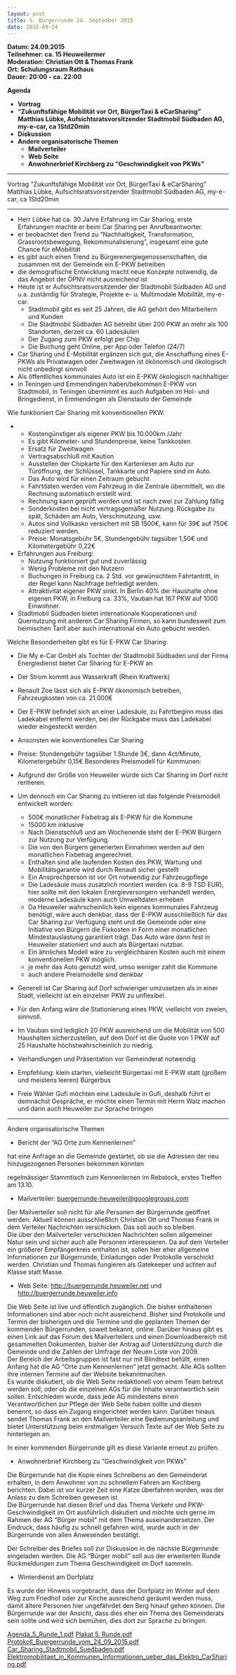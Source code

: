 ```yaml
---
layout: post
title: 5. Bürgerrunde 24. September 2015
date: 2015-09-24
---
```

**Datum: 24.09.2015**<br>
**Teilnehmer: ca. 15 Heuweilermer**<br>
**Moderation: Christian Ott & Thomas Frank**<br>
**Ort: Schulungsraum Rathaus**<br>
**Dauer: 20:00 - ca. 22:00**<br>
 

**Agenda**
 
* **Vortrag**
* **“Zukunftsfähige Mobilität vor Ort, BürgerTaxi & eCarSharing” Matthias Lübke, Aufsichtsratsvorsitzender Stadtmobil Südbaden AG, my-e-car, ca 1Std20min**
* **Diskussion**
* **Andere organisatorische Themen**
    * **Mailverteiler**
    * **Web Seite**
    * **Anwohnerbrief Kirchberg zu “Geschwindigkeit von PKWs”**

<hr>

Vortrag
“Zukunftsfähige Mobilität vor Ort, BürgerTaxi & eCarSharing” Matthias Lübke, Aufsichtsratsvorsitzender Stadtmobil Südbaden AG, my-e-car, ca 1Std20min

<hr>

* Herr Lübke hat ca. 30 Jahre Erfahrung im Car Sharing, erste Erfahrungen machte er beim Car Sharing per Anrufbeantworter.
* er beobachtet den Trend zu “Nachhaltigkeit, Transformation, Grassrootsbewegung, Rekommunalisierung”, insgesamt eine gute Chance für eMobilität
* es gibt auch einen Trend zu Bürgerenergiegenossenschaften, die zusammen mit der Gemeinde ein E-PKW betreiben
* die demografische Entwicklung macht neue Konzepte notwendig, da das Angebot der ÖPNV nicht ausreichend ist
* Heute ist er Aufsichtsratsvorsitzender der Stadtmobil Südbaden AG und u.a. zuständig für Strategie, Projekte e- u. Multimodale Mobilität, my-e-car.
    * Stadtmobil gibt es seit 25 Jahren, die AG gehört den Mitarbeitern und Kunden
    * Die Stadtmobil Südbaden AG betreibt über 200 PKW an mehr als 100 Standorten, derzeit ca. 60 Ladesäulen
    * Der Zugang zum PKW erfolgt per Chip
    * Die Buchung geht Online, per App oder Telefon (24/7)
* Car Sharing und E-Mobilität ergänzen sich gut, die Anschaffung eines E-PKWs als Privatwagen oder Zweitwagen ist ökönomisch und ökologisch nicht unbedingt sinnvoll
* Als öffentliches kommunales Auto ist ein E-PKW ökologisch nachhaltiger
* in Teningen und Emmendingen haben/bekommen E-PKW von Stadtmobil, in Teningen übernimmt es auch Aufgaben im Hol- und Bringedienst, in Emmendingen als Dienstauto der Gemeinde

Wie funktioniert Car Sharing mit konventionellen PKW:

* 
    * Kostengünstiger als eigener PKW bis 10.000km /Jahr
    * Es gibt Kilometer- und Stundenpreise, keine Tankkosten
    * Ersatz für Zweitwagen
    * Vertragsabschluß mit Kaution
    * Ausstellen der Chipkarte für den Kartenleser am Auto zur Türöffnung, der Schlüssel, Tankkarte und Papiere sind im Auto.
    * Das Auto wird für einen Zeitraum gebucht
    * Fahrtdaten werden vom Fahrzeug in die Zentrale übermittelt, wo die Rechnung automatisch erstellt wird.
    * Rechnung kann geprüft werden und ist nach zwei zur Zahlung fällig
    * Sonderkosten bei nicht vertragsgemäßer Nutzung: Rückgabe zu spät, Schäden am Auto, Verschmutzung, usw.
    * Autos sind Vollkasko versichert mit SB 1500€, kann für 39€ auf 750€ reduziert werden.
    * Preise: Monatsgebühr 5€, Stundengebühr tagsüber 1,50€ und Kilometergebühr 0,22€
* Erfahrungen aus Freiburg:
    * Nutzung funktioniert gut und zuverlässig
    * Wenig Probleme mit den Nutzern
    * Buchungen in Freiburg ca. 2 Std. vor gewünschtem Fahrtantritt, in der Regel kann Nachfrage befriedigt werden.
    * Attraktivität eigener PKW sinkt. In Berlin 40% der Haushalte ohne eigenen PKW, in Freiburg ca. 33%, Vauban hat 167 PKW auf 1000 Einwohner.
* Stadtmobil Südbaden bietet internationale Kooperationen und Quernutzung mit anderen Car Sharing Firmen, so kann bundesweit zum heimischen Tarif aber auch international ein Auto gebucht werden.

Welche Besonderheiten gibt es für E-PKW Car Sharing:
 
* Die My e-Car GmbH als Tochter der Stadtmobil Südbaden und der Firma Energiedienst bietet Car Sharing für E-PKW an
* Der Strom kommt aus Wasserkraft (Rhein Kraftwerk)
* Renault Zoe lässt sich als E-PKW ökonomisch betreiben, Fahrzeugkosten von ca. 21.000€
* Der E-PKW befindet sich an einer Ladesäule, zu Fahrtbeginn muss das Ladekabel entfernt werden, bei der Rückgabe muss das Ladekabel wieder eingesteckt werden
* Ansonsten wie konventionelles Car Sharing
* Preise: Stundengebühr tagsüber 1.Stunde 3€, dann 4ct/Minute, Kilometergebühr 0,15€
Besonderes Preismodell für Kommunen:
 
* Aufgrund der Größe von Heuweiler würde sich Car Sharing im Dorf nicht rentieren.
* Um dennoch ein Car Sharing zu initiieren ist das folgende Preismodell entwickelt worden:
    * 500€ monatlicher Fixbetrag als E-PKW für die Kommune
    * 15000 km inklusive
    * Nach Dienstschluß und am Wochenende steht der E-PKW Bürgern zur Nutzung zur Verfügung.
    * Die von den Bürgern generierten Einnahmen werden auf den monatlichen Fixbetrag angerechnet.
    * Enthalten sind alle laufenden Kosten des PKW, Wartung und Mobilitätsgarantie wird durch Renault sicher gestellt
    * Ein Ansprechperson ist vor Ort notwendig zur Fahrzeugpflege
    * Die Ladesäule muss zusätzlich montiert werden (ca. 8-9 TSD EUR), hier sollte mit den lokalen Energieversorgern verhandelt werden, moderne Ladesäule kann auch Umweltdaten erheben
    * Da Heuweiler wahrscheinlich kein eigenes kommunales Fahrzeug benötigt, wäre auch denkbar, dass der E-PKW ausschließlich für das Car Sharing zur Verfügung steht und die Gemeinde oder eine Initiative von Bürgern die Fixkosten in Form einer monatlichen Mindestauslastung garantiert trägt. Das Auto wäre dann fest in Heuweiler stationiert und auch als Bürgertaxi nutzbar.
    * Ein ähnliches Modell wäre zu vergleichbaren Kosten auch mit einem konventionellen PKW möglich.
    * je mehr das Auto genutzt wird, umso weniger zahlt die Kommune
    * auch andere Preismodelle sind denkbar
* Generell ist Car Sharing auf Dorf schwieriger umzusetzen als in einer Stadt, vielleicht ist ein einzelner PKW zu unflexibel.
* Für den Anfang wäre die Stationierung eines PKW, vielleicht von zweien, sinnvoll.
* Im Vauban sind lediglich 20 PKW ausreichend um die Mobilität von 500 Haushalten sicherzustellen, auf dem Dorf ist die Quote von 1 PKW auf 25 Haushalte höchstwahrscheinlich zu niedrig.
* Verhandlungen und Präsentation vor Gemeinderat notwendig
* Empfehlung: klein starten, vielleicht Bürgertaxi mit E-PKW statt (großem und meistens leeren) Bürgerbus
* Freie Wähler Gufi möchten eine Ladesäule in Gufi, deshalb führt er demnächst Gespräche, er möchte einen Termin mit Herrn Walz machen und darin auch Heuweiler zur Sprache bringen

<hr>

Andere organisatorische Themen

* Bericht der “AG Orte zum Kennenlernen”

hat eine Anfrage an die Gemeinde gestartet, ob sie die Adressen der neu hinzugezogenen Personen bekommen könnten

regelmässiger Stammtisch zum Kennenlernen im Rebstock, erstes Treffen am 13.10.

* Mailverteiler: buergerrunde-heuweiler@googlegroups.com
 
Der Mailverteiler soll nicht für alle Personen der Bürgerrunde geöffnet werden. Aktuell können ausschließlich Christian Ott und Thomas Frank in dem Verteiler Nachrichten verschicken. Das soll auch so bleiben.<br>
Die über den Mailverteiler verschickten Nachrichten sollen allgemeiner Natur sein und sicher auch alle Personen interessieren. Da auf dem Verteiler ein größerer Empfängerkreis enthalten ist, sollen hier eher allgemeine Informationen zur Bürgerrunde, Einladungen oder Protokolle verschickt werden. Christian und Thomas fungieren als Gatekeeper und achten auf Klasse statt Masse.

* Web Seite: http://buergerrunde.heuweiler.net und http://buergerrunde.heuweiler.info

Die Web Seite ist live und öffentlich zugänglich. Die bisher enthaltenen Informationen sind aber noch nicht ausreichend. Bisher sind Protokolle und Termin der bisherigen und die Termine und die geplanten Themen der kommenden Bürgerrunden, soweit bekannt, online. Darüber hinaus gibt es einen Link auf das Forum des Mailverteilers und einen Downloadbereich mit gesammelten Dokumenten, bisher der Antrag auf Unterstützung durch die Gemeinde und die Zahlen der Umfrage der Neuen Liste von 2009.<br>
Der Bereich der Arbeitsgruppen ist fast nur mit Blindtext befüllt, einen Anfang hat die AG “Orte zum Kennenlernen” jetzt gemacht. Alle AGs sollten ihre internen Termine auf der Website bekanntmachen.<br>
Es wurde diskutiert, ob die Web Seite redaktionell von einem Team betreut werden soll, oder ob die einzelnen AGs für die Inhalte verantwortlich sein sollen. Entschieden wurde, dass jede AG mindestens einen Verantwortlichen zur Pflege der Web Seite haben sollte und diesen benennt, so dass ein Zugang eingerichtet werden kann. Darüber hinaus sendet Thomas Frank an den Mailverteiler eine Bedienungsanleitung und bietet Unterstützung beim erstmaligen Versuch Texte auf der Web Seite zu hinterlegen an.

In einer kommenden Bürgerrunde gilt es diese Variante erneut zu prüfen.

* Anwohnerbrief Kirchberg zu “Geschwindigkeit von PKWs”

Die Bürgerrunde hat die Kopie eines Schreibens an den Gemeinderat erhalten, in dem Anwohner von zu schnellem Fahren am Kirchberg berichten. Dabei ist vor kurzer Zeit eine Katze überfahren worden, was der Anlass zu dem Schreiben gewesen ist.<br>
Die Bürgerrunde hat diesen Brief und das Thema Verkehr und PKW-Geschwindigkeit im Ort ausführlich diskutiert und möchte sich gerne im Rahmen der AG “Bürger mobil” mit dem Thema auseinandersetzen. Der Eindruck, dass häufig zu schnell gefahren wird, wurde auch in der Bürgerrunde von allen Anwesenden bestätigt.

Der Schreiber des Briefes soll zur Diskussion in die nächste Bürgerrunde eingeladen werden. Die AG “Bürger mobil” soll aus der erweiterten Runde Rückmeldungen zum Thema Geschwindigkeit im Dorf sammeln.

* Winterdienst am Dorfplatz

Es wurde der Hinweis vorgebracht, dass der Dorfplatz im Winter auf dem Weg zum Friedhof oder zur Kirche ausreichend geräumt werden muss, damit ältere Personen hier ungefährdet den Berg hinauf gehen können. Die Bürgerrunde war der Ansicht, dass dies eher ein Thema des Gemeinderats sein sollte und wird sich bemühen, dies dort zur Sprache zu bringen.

[Agenda_5_Runde_1.pdf](assets/pdfs/Agenda_5_Runde_1.pdf)
[Plakat 5. Runde.pdf](assets/pdfs/Plakat%205.%20Runde.pdf)
[Protokoll_Buergerrunde_vom_24_09_2015.pdf](assets/pdfs/Protokoll_Buergerrunde_vom_24_09_2015.pdf)
[Car_Sharing_Stadtmobil_Suedbaden.pdf](assets/pdfs/Car_Sharing_Stadtmobil_Suedbaden.pdf)
[Elektromobilitaet_in_Kommunen_Informationen_ueber_das_Elektro_CarSharing.pdf](assets/pdfs/Elektromobilitaet_in_Kommunen_Informationen_ueber_das_Elektro_CarSharing.pdf)